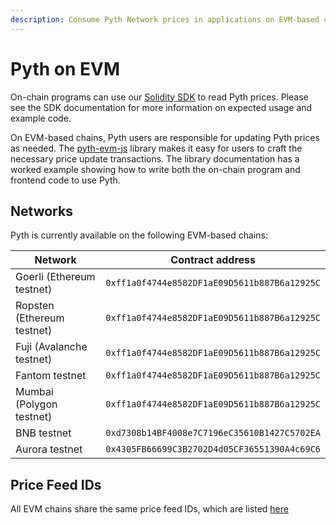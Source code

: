```yaml
---
description: Consume Pyth Network prices in applications on EVM-based chains
---
```


# Pyth on EVM

On-chain programs can use our [Solidity SDK](https://github.com/pyth-network/pyth-sdk-solidity) to read Pyth prices.
Please see the SDK documentation for more information on expected usage and example code.

On EVM-based chains, Pyth users are responsible for updating Pyth prices as needed.
The [pyth-evm-js](https://github.com/pyth-network/pyth-js/tree/main/pyth-evm-js) library makes it easy for users to craft the necessary price update transactions.
The library documentation has a worked example showing how to write both the on-chain program and frontend code to use Pyth.

## Networks

Pyth is currently available on the following EVM-based chains:

| Network | Contract address |
| -- | -- |
| Goerli (Ethereum testnet) | `0xff1a0f4744e8582DF1aE09D5611b887B6a12925C` |
| Ropsten (Ethereum testnet) | `0xff1a0f4744e8582DF1aE09D5611b887B6a12925C` |
| Fuji (Avalanche testnet) | `0xff1a0f4744e8582DF1aE09D5611b887B6a12925C` |
| Fantom testnet | `0xff1a0f4744e8582DF1aE09D5611b887B6a12925C` |
| Mumbai (Polygon testnet) | `0xff1a0f4744e8582DF1aE09D5611b887B6a12925C` |
| BNB testnet | `0xd7308b14BF4008e7C7196eC35610B1427C5702EA` |
| Aurora testnet | `0x4305FB66699C3B2702D4d05CF36551390A4c69C6` |

## Price Feed IDs

All EVM chains share the same price feed IDs, which are listed [here](https://pyth.network/developers/price-feed-ids/#binance-smart-chain-testnet)

